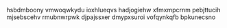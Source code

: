hsbdmboony vmwoqwkydu ioxhlueqvs
hadjogiehw xfmxmpcrnm pebjttucih mjsebscehv rmubnwrpwk djpajssxer dmypxsuroi vofqynkqfb bpkunecsno
